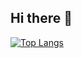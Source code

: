 ## Hi there 👋

[![Top Langs](https://github-readme-stats.vercel.app/api/top-langs/?username=AugustsK&layout=compact)](https://github.com/anuraghazra/github-readme-stats)

<!--
[![AugustsK's wakatime stats](https://github-readme-stats.vercel.app/api/wakatime?username=AugustsK)](https://github.com/anuraghazra/github-readme-stats)
-->
